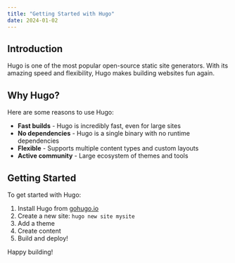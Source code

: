 ```yaml
---
title: "Getting Started with Hugo"
date: 2024-01-02
---
```


## Introduction

Hugo is one of the most popular open-source static site generators. With its amazing speed and flexibility, Hugo makes building websites fun again.

## Why Hugo?

Here are some reasons to use Hugo:

- **Fast builds** - Hugo is incredibly fast, even for large sites
- **No dependencies** - Hugo is a single binary with no runtime dependencies
- **Flexible** - Supports multiple content types and custom layouts
- **Active community** - Large ecosystem of themes and tools

## Getting Started

To get started with Hugo:

1. Install Hugo from [gohugo.io](https://gohugo.io)
2. Create a new site: `hugo new site mysite`
3. Add a theme
4. Create content
5. Build and deploy!

Happy building!
